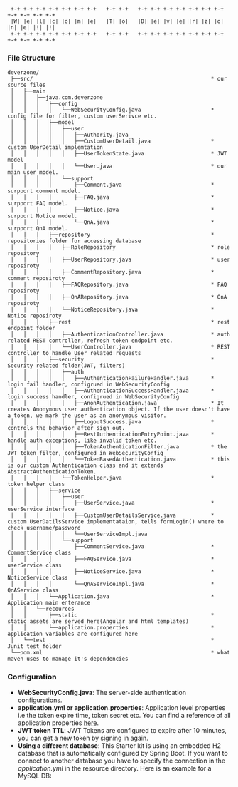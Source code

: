 ```
 +-+ +-+ +-+ +-+ +-+ +-+ +-+   +-+ +-+   +-+ +-+ +-+ +-+ +-+ +-+ +-+ +-+ +-+ +-+ +-+
 |W| |e| |l| |c| |o| |m| |e|   |T| |o|   |D| |e| |v| |e| |r| |z| |o| |n| |e| |!| |!|
 +-+ +-+ +-+ +-+ +-+ +-+ +-+   +-+ +-+   +-+ +-+ +-+ +-+ +-+ +-+ +-+ +-+ +-+ +-+ +-+
```


### File Structure
```
deverzone/
 ├──src/                                                        * our source files
 │   ├──main
 │   │   ├──java.com.deverzone
 │   │   │   ├──config
 │   │   │   │   └──WebSecurityConfig.java                      * config file for filter, custom userSerivce etc.
 │   │   │   ├──model
 │   │   │   │   ├──user
 │   │   │   │   │   ├──Authority.java
 │   │   │   │   │   ├──CustomUserDetail.java                   * custom UserDetail implemtation
 │   │   │   │   │   ├──UserTokenState.java                     * JWT model
 │   │   │   │   │   └──User.java                               * our main user model.
 │   │   │   │   └──support
 │   │   │   │       ├──Comment.java                            * surpport comment model.
 │   │   │   │       ├──FAQ.java                                * surpport FAQ model.
 │   │   │   │       ├──Notice.java                             * surpport Notice model.
 │   │   │   │       └──QnA.java                                * surpport QnA model.
 │   │   │   ├──repository                                      * repositories folder for accessing database
 │   │   │   │   ├──RoleRepository                              * role repository
 │   │   │   │   ├──UserRepository.java                         * user reposiroty
 │   │   │   │   ├──CommentRepository.java                      * comment reposiroty
 │   │   │   │   ├──FAQRepository.java                          * FAQ reposiroty
 │   │   │   │   ├──QnARepository.java                          * QnA reposiroty
 │   │   │   │   └──NoticeRepository.java                       * Notice reposiroty
 │   │   │   ├──rest                                            * rest endpoint folder
 │   │   │   │   ├──AuthenticationController.java               * auth related REST controller, refresh token endpoint etc.
 │   │   │   │   └──UserController.java                         * REST controller to handle User related requests
 │   │   │   ├──security                                        * Security related folder(JWT, filters)
 │   │   │   │   ├──auth
 │   │   │   │   │   ├──AuthenticationFailureHandler.java       * login fail handler, configrued in WebSecurityConfig
 │   │   │   │   │   ├──AuthenticationSuccessHandler.java       * login success handler, configrued in WebSecurityConfig
 │   │   │   │   │   ├──AnonAuthentication.java                 * It creates Anonymous user authentication object. If the user doesn't have a token, we mark the user as an anonymous visitor.
 │   │   │   │   │   ├──LogoutSuccess.java                      * controls the behavior after sign out.
 │   │   │   │   │   ├──RestAuthenticationEntryPoint.java       * handle auth exceptions, like invalid token etc.
 │   │   │   │   │   ├──TokenAuthenticationFilter.java          * the JWT token filter, configured in WebSecurityConfig
 │   │   │   │   │   └──TokenBasedAuthentication.java           * this is our custom Authentication class and it extends AbstractAuthenticationToken.
 │   │   │   │   └──TokenHelper.java                            * token helper class
 │   │   │   ├──service
 │   │   │   │   ├──user
 │   │   │   │   │   ├──UserService.java                        * userService interface
 │   │   │   │   │   ├──CustomUserDetailsService.java           * custom UserDatilsService implementataion, tells formLogin() where to check username/password
 │   │   │   │   │   └──UserServiceImpl.java
 │   │   │   │   └──support
 │   │   │   │       ├──CommentService.java                     * CommentService class
 │   │   │   │       ├──FAQService.java                         * userService class
 │   │   │   │       ├──NoticeService.java                      * NoticeService class
 │   │   │   │       └──QnAServiceImpl.java                     * QnAService class
 │   │   │   └──Application.java                                * Application main enterance
 │   │   └──recources
 │   │       ├──static                                          * static assets are served here(Angular and html templates)
 │   │       └──application.properties                          * application variables are configured here
 │   └──test                                                    * Junit test folder
 └──pom.xml                                                     * what maven uses to manage it's dependencies
```

### Configuration
- **WebSecurityConfig.java**: The server-side authentication configurations.
- **application.yml or application.properties**: Application level properties i.e the token expire time, token secret etc. You can find a reference of all application properties [here](http://docs.spring.io/spring-boot/docs/current/reference/html/common-application-properties.html).
- **JWT token TTL**: JWT Tokens are configured to expire after 10 minutes, you can get a new token by signing in again.
- **Using a different database**: This Starter kit is using an embedded H2 database that is automatically configured by Spring Boot. If you want to connect to another database you have to specify the connection in the *application.yml* in the resource directory. Here is an example for a MySQL DB:

